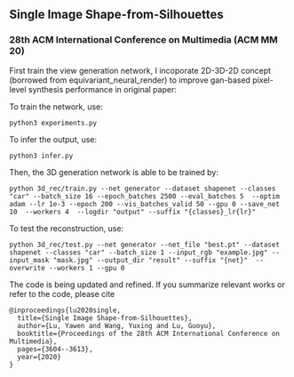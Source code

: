 
## Single Image Shape-from-Silhouettes 
### 28th ACM International Conference on Multimedia (ACM MM 20)

First train the view generation network, I incoporate 2D-3D-2D concept (borrowed from equivariant_neural_render) to improve gan-based pixel-level synthesis performance in original paper:

To train the network, use:
```
python3 experiments.py
```

To infer the output, use:
```
python3 infer.py
```

Then, the 3D generation network is able to be trained by:
```
python 3d_rec/train.py --net generator --dataset shapenet --classes "car" --batch_size 16 --epoch_batches 2500 --eval_batches 5  --optim adam --lr 1e-3 --epoch 200 --vis_batches_valid 50 --gpu 0 --save_net 10  --workers 4  --logdir "output" --suffix "{classes}_lr{lr}"
```

To test the reconstruction, use:

```
python 3d_rec/test.py --net generator --net_file "best.pt" --dataset shapenet --classes "car" --batch_size 1 --input_rgb "example.jpg" --input_mask "mask.jpg" --output_dir "result" --suffix "{net}"  --overwrite --workers 1 --gpu 0
```

The code is being updated and refined. If you summarize relevant works or refer to the code, please cite
```
@inproceedings{lu2020single,
  title={Single Image Shape-from-Silhouettes},
  author={Lu, Yawen and Wang, Yuxing and Lu, Guoyu},
  booktitle={Proceedings of the 28th ACM International Conference on Multimedia},
  pages={3604--3613},
  year={2020}
}
```

